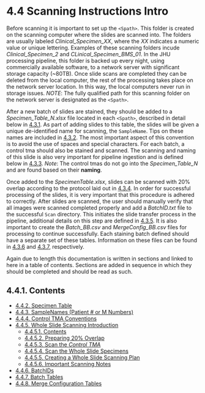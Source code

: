 # 4.4 Scanning Instructions Intro
Before scanning it is important to set up the ```<Spath>```. This folder is created on the scanning computer where the slides are scanned into. The folders are usually labeled *Clinical_Specimen_XX*, where the *XX* indicates a numeric value or unique lettering. Examples of these scanning folders incude *Clinical_Specimen_2* and *CLinical_Specimen_BMS_01*. In the JHU processing pipeline, this folder is backed up every night, using commercially available software, to a network server with significant storage capacity (~80TB). Once slide scans are completed they can be deleted from the local computer, the rest of the processing takes place on the network server location. In this way, the local computers never run in storage issues. *NOTE*: The fully qualified path for this scanning folder on the network server is designated as the ```<Spath>```. 

After a new batch of slides are stained, they should be added to a *Specimen_Table_N.xlsx* file located in each ```<Spath>```, described in detail below in [4.3.1](#431-specimen_table "Title"). As part of adding slides to this table, the slides will be given a unique de-identified name for scanning, the ```SampleName```. Tips on these names are included in [4.3.2](#432-samplenames-patient--or-m-numbers "Title"). The most important aspect of this convention is to avoid the use of spaces and special characters. For each batch, a control tma should also be stained and scanned. The scanning and naming of this slide is also very important for pipeline ingestion and is defined below in [4.3.3](#433-control-tma-conventions "Title"). *Note*: The control tmas do not go into the *Specimen_Table_N* and are found based on their **naming**.

Once added to the *SpecimenTable.xlsx*, slides can be scanned with 20% overlap according to the protocol laid out in [4.3.4](#434-whole-slide-scanning "Title"). In order for successful processing of the slides, it is very important that this procedure is adhered to correctly. After slides are scanned, the user should manually verify that all images were scanned completed properly and add a *BatchID.txt* file to the successful ```Scan``` directory. This initiates the slide transfer process in the pipeline, additional details on this step are defined in [4.3.5](#435-batchids "Title"). It is also important to create the *Batch_BB.csv* and *MergeConfig_BB.csv* files for processing to continue successfully. Each staining batch defined should have a separate set of these tables. Information on these files can be found in [4.3.6](#436-batch-tables "Title") and [4.3.7](#437-mergeconfig-tables "Title"), respectively. 

Again due to length this documentation is written in sections and linked to here in a table of contents. Sections are added in sequence in which they should be completed and should be read as such.

## 4.4.1. Contents
   - [4.4.2. Specimen Table](docs/scanning/SpecimenTable.md)
   - [4.4.3. SampleNames (Patient # or M Numbers)](docs/scanning/SampleNames.md)
   - [4.4.4. Control TMA Conventions](docs/scanning/ControlTMAConventions.md)
   - [4.4.5. Whole Slide Scanning Introduction](docs/scanning/WholeSlideScanning.md)
     - [4.4.5.1. Contents](docs/scanning/WholeSlideScanning.md/#4451-contents)
     - [4.4.5.2. Preparing 20% Overlap](docs/scanning/Preparing20Overlap.md)
     - [4.4.5.3. Scan the *Control TMA*](docs/scanning/ScantheControlTMA.md)
     - [4.4.5.4. Scan the Whole Slide Specimens](docs/scanning/ScantheWholeSlideSpecimens.md)
     - [4.4.5.5. Creating a Whole Slide Scanning Plan](docs/scanning/CreatingaWholeSlideScanningPlan.md)
     - [4.4.5.6. Important Scanning Notes](docs/scanning/ImportantScanningNotes.md)
   - [4.4.6. BatchIDs](docs/scanning/BatchIDs.md)
   - [4.4.7. Batch Tables](docs/scanning/BatchTables.md)
   - [4.4.8. Merge Configuration Tables](docs/scanning/MergeConfigTables.md)
